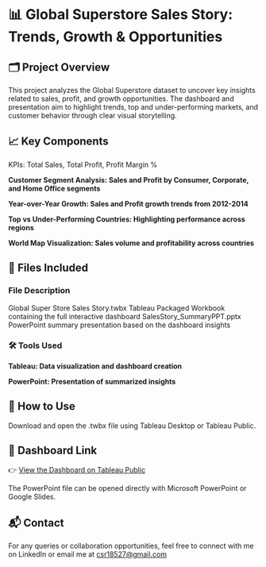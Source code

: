 # 📊 Global Superstore Sales Story: Trends, Growth & Opportunities

## 🗂 Project Overview
This project analyzes the Global Superstore dataset to uncover key insights related to sales, profit, and growth opportunities. The dashboard and presentation aim to highlight trends, top and under-performing markets, and customer behavior through clear visual storytelling.

## 📈 Key Components
KPIs: Total Sales, Total Profit, Profit Margin %

**Customer Segment Analysis: Sales and Profit by Consumer, Corporate, and Home Office segments**

**Year-over-Year Growth: Sales and Profit growth trends from 2012-2014**

**Top vs Under-Performing Countries: Highlighting performance across regions**

**World Map Visualization: Sales volume and profitability across countries**

## 📂 Files Included

### File	Description
Global Super Store Sales Story.twbx	Tableau Packaged Workbook containing the full interactive dashboard
SalesStory_SummaryPPT.pptx	PowerPoint summary presentation based on the dashboard insights
### 🛠 Tools Used
**Tableau: Data visualization and dashboard creation**

**PowerPoint: Presentation of summarized insights**

## 🚀 How to Use
Download and open the .twbx file using Tableau Desktop or Tableau Public.
## 🔗 Dashboard Link

👉 [View the Dashboard on Tableau Public](https://public.tableau.com/app/profile/chandana.s.r/viz/GlobalSuperStoreSalesStory_17456809827250/GlobalSuperStoreSalesStory)  

The PowerPoint file can be opened directly with Microsoft PowerPoint or Google Slides.

## 📬 Contact
For any queries or collaboration opportunities, feel free to connect with me on LinkedIn or email me at csr18527@gmail.com

